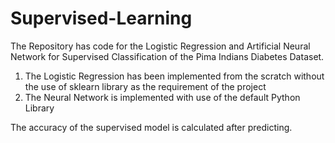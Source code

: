 # Supervised-Learning

The Repository has code for the Logistic Regression and Artificial Neural Network for Supervised Classification of the Pima Indians Diabetes Dataset. 

1) The Logistic Regression has been implemented from the scratch without the use of sklearn library as the requirement of the project 
2) The Neural Network is implemented with use of the default Python Library


The accuracy of the supervised model is calculated after predicting.
